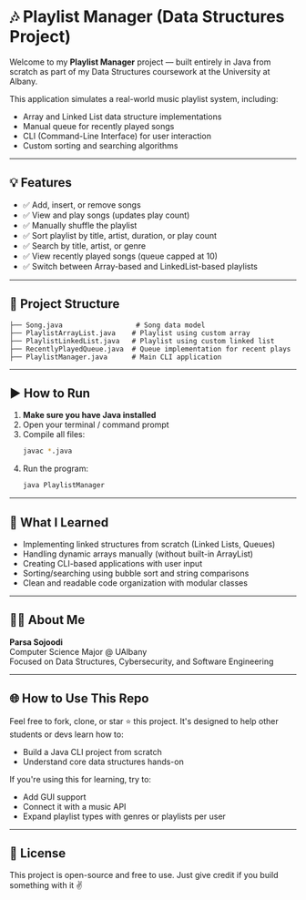 # 🎶 Playlist Manager (Data Structures Project)

Welcome to my **Playlist Manager** project — built entirely in Java from scratch as part of my Data Structures coursework at the University at Albany.

This application simulates a real-world music playlist system, including:
- Array and Linked List data structure implementations
- Manual queue for recently played songs
- CLI (Command-Line Interface) for user interaction
- Custom sorting and searching algorithms

---

## 💡 Features

- ✅ Add, insert, or remove songs
- ✅ View and play songs (updates play count)
- ✅ Manually shuffle the playlist
- ✅ Sort playlist by title, artist, duration, or play count
- ✅ Search by title, artist, or genre
- ✅ View recently played songs (queue capped at 10)
- ✅ Switch between Array-based and LinkedList-based playlists

---

## 📁 Project Structure

```
├── Song.java                  # Song data model
├── PlaylistArrayList.java    # Playlist using custom array
├── PlaylistLinkedList.java   # Playlist using custom linked list
├── RecentlyPlayedQueue.java  # Queue implementation for recent plays
├── PlaylistManager.java      # Main CLI application
```

---

## ▶️ How to Run

1. **Make sure you have Java installed**
2. Open your terminal / command prompt
3. Compile all files:
   ```bash
   javac *.java
   ```
4. Run the program:
   ```bash
   java PlaylistManager
   ```

---

## 🧠 What I Learned

- Implementing linked structures from scratch (Linked Lists, Queues)
- Handling dynamic arrays manually (without built-in ArrayList)
- Creating CLI-based applications with user input
- Sorting/searching using bubble sort and string comparisons
- Clean and readable code organization with modular classes

---

## 🧑‍💻 About Me

**Parsa Sojoodi**  
Computer Science Major @ UAlbany  
Focused on Data Structures, Cybersecurity, and Software Engineering

---

## 🌐 How to Use This Repo

Feel free to fork, clone, or star ⭐ this project. It's designed to help other students or devs learn how to:
- Build a Java CLI project from scratch
- Understand core data structures hands-on

If you're using this for learning, try to:
- Add GUI support
- Connect it with a music API
- Expand playlist types with genres or playlists per user

---

## 📜 License

This project is open-source and free to use. Just give credit if you build something with it ✌️

